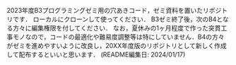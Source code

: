 2023年度B3プログラミングゼミ用の穴あきコード，ゼミ資料を置いたリポジトリです．
ローカルにクローンして使ってください．
B3ゼミ終了後，次のB4となる方々に編集権限を付してください．
なお，夏休みの1ヶ月程度で作った突貫工事モノなので，コードの最適化や難易度調整等は特にしていません．B4の方々がゼミを進めやすいように改良し，20XX年度版のリポジトリとして新しく作成して配布するといいと思います．
(README編集日: 2024/01/17)

